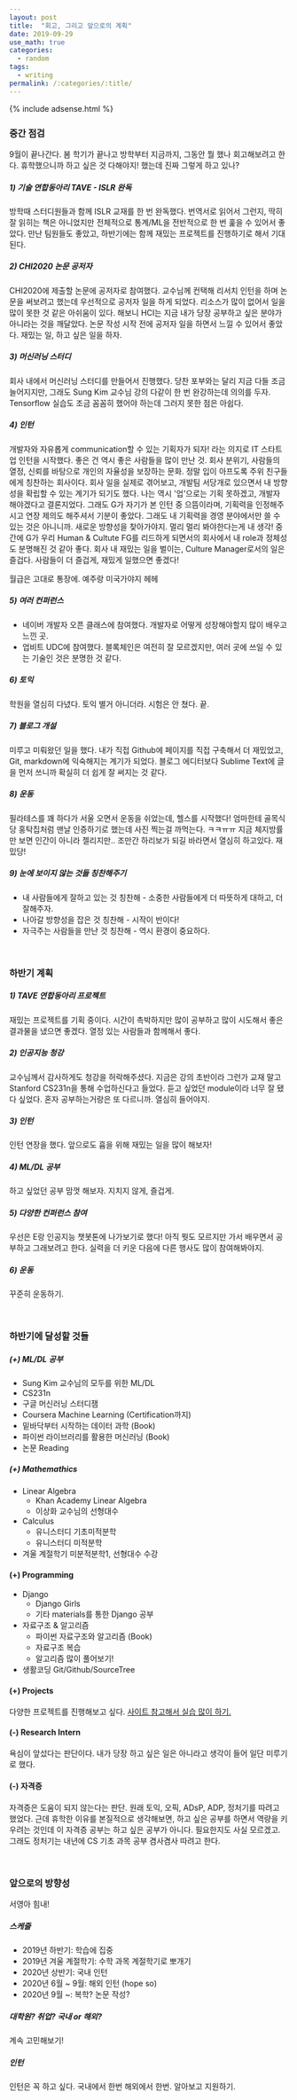 ```yaml
---
layout: post
title:  "회고, 그리고 앞으로의 계획"
date: 2019-09-29
use_math: true
categories:
  - random
tags:
  - writing
permalink: /:categories/:title/
---
```


{% include adsense.html %}

### 중간 점검
9월이 끝나간다. 봄 학기가 끝나고 방학부터 지금까지, 그동안 뭘 했나 회고해보려고 한다. 휴학했으니까 하고 싶은 것 다해야지! 했는데 진짜 그렇게 하고 있나?

##### 1) 기술 연합동아리 TAVE - ISLR 완독
방학때 스터디원들과 함께 ISLR 교재를 한 번 완독했다. 번역서로 읽어서 그런지, 딱히 잘 읽히는 책은 아니었지만 전체적으로 통계/ML을 전반적으로 한 번 훑을 수 있어서 좋았다. 만난 팀원들도 좋았고, 하반기에는 함께 재밌는 프로젝트를 진행하기로 해서 기대된다.

##### 2) CHI2020 논문 공저자
CHI2020에 제출할 논문에 공저자로 참여했다. 교수님께 컨택해 리서치 인턴을 하며 논문을 써보려고 했는데 우선적으로 공저자 일을 하게 되었다. 리소스가 많이 없어서 일을 많이 못한 것 같은 아쉬움이 있다. 해보니 HCI는 지금 내가 당장 공부하고 싶은 분야가 아니라는 것을 깨달았다. 논문 작성 시작 전에 공저자 일을 하면서 느낄 수 있어서 좋았다. 재밌는 일, 하고 싶은 일을 하자.

##### 3) 머신러닝 스터디
회사 내에서 머신러닝 스터디를 만들어서 진행했다. 당찬 포부와는 달리 지금 다들 조금 늘어지지만, 그래도 Sung Kim 교수님 강의 다같이 한 번 완강하는데 의의를 두자. Tensorflow 실습도 조금 꼼꼼히 했어야 하는데 그러지 못한 점은 아쉽다.

##### 4) 인턴
개발자와 자유롭게 communication할 수 있는 기획자가 되자! 라는 의지로 IT 스타트업 인턴을 시작했다. 좋은 건 역시 좋은 사람들을 많이 만난 것. 회사 분위기, 사람들의 열정, 신뢰를 바탕으로 개인의 자율성을 보장하는 문화. 정말 입이 아프도록 주위 친구들에게 칭찬하는 회사이다. 회사 일을 실제로 겪어보고, 개발팀 서당개로 있으면서 내 방향성을 확립할 수 있는 계기가 되기도 했다. 나는 역시 '업'으로는 기획 못하겠고, 개발자 해야겠다고 결론지었다. 그래도 G가 자기가 본 인턴 중 으뜸이라며, 기획력을 인정해주시고 연장 제의도 해주셔서 기분이 좋았다. 그래도 내 기획력을 경영 분야에서만 쓸 수 있는 것은 아니니까. 새로운 방향성을 찾아가야지. 멀리 멀리 봐야한다는게 내 생각! 중간에 G가 우리 Human & Cultute FG를 리드하게 되면서의 회사에서 내 role과 정체성도 분명해진 것 같아 좋다. 회사 내 재밌는 일을 벌이는, Culture Manager로서의 일은 즐겁다. 사람들이 더 즐겁게, 재밌게 일했으면 좋겠다!

월급은 고대로 통장에. 예주랑 미국가야지 헤헤

##### 5) 여러 컨퍼런스
* 네이버 개발자 오픈 클래스에 참여했다. 개발자로 어떻게 성장해야할지 많이 배우고 느낀 곳.
* 업비트 UDC에 참여했다. 블록체인은 여전히 잘 모르겠지만, 여러 곳에 쓰일 수 있는 기술인 것은 분명한 것 같다.

##### 6) 토익
학원을 열심히 다녔다. 토익 별거 아니더라. 시험은 안 쳤다. 끝.

##### 7) 블로그 개설
미루고 미뤄왔던 일을 했다. 내가 직접 Github에 페이지를 직접 구축해서 더 재밌었고, Git, markdown에 익숙해지는 계기가 되었다. 블로그 에디터보다 Sublime Text에 글을 먼저 쓰니까 확실히 더 쉽게 잘 써지는 것 같다.

##### 8) 운동
필라테스를 꽤 하다가 서울 오면서 운동을 쉬었는데, 헬스를 시작했다! 엄마한테 골목식당 홍탁집처럼 맨날 인증하기로 했는데 사진 찍는걸 까먹는다. ㅋㅋㅠㅠ 지금 체지방률만 보면 인간이 아니라 젤리지만.. 조만간 하리보가 되길 바라면서 열심히 하고있다. 재밌당!

##### 9) 눈에 보이지 않는 것들 칭찬해주기
* 내 사람들에게 잘하고 있는 것 칭찬해 - 소중한 사람들에게 더 따뜻하게 대하고, 더 잘해주자.
* 나아갈 방향성을 잡은 것 칭찬해 - 시작이 반이다!
* 자극주는 사람들을 만난 것 칭찬해 - 역시 환경이 중요하다.

<br/>

### 하반기 계획
##### 1) TAVE 연합동아리 프로젝트
재밌는 프로젝트를 기획 중이다. 시간이 촉박하지만 많이 공부하고 많이 시도해서 좋은 결과물을 냈으면 좋겠다. 열정 있는 사람들과 함께해서 좋다.

##### 2) 인공지능 청강
교수님께서 감사하게도 청강을 허락해주셨다. 지금은 강의 초반이라 그런가 교재 말고 Stanford CS231n을 통해 수업하신다고 들었다. 듣고 싶었던 module이라 너무 잘 됐다 싶었다. 혼자 공부하는거랑은 또 다르니까. 열심히 들어야지.

##### 3) 인턴
인턴 연장을 했다. 앞으로도 흄을 위해 재밌는 일을 많이 해보자!

##### 4) ML/DL 공부
하고 싶었던 공부 맘껏 해보자. 지치지 않게, 즐겁게.

##### 5) 다양한 컨퍼런스 참여
우선은 E랑 인공지능 챗봇톤에 나가보기로 했다! 아직 뭣도 모르지만 가서 배우면서 공부하고 그래보려고 한다. 실력을 더 키운 다음에 다른 행사도 많이 참여해봐야지.

##### 6) 운동
꾸준히 운동하기.

<br/>

### 하반기에 달성할 것들

##### (+) ML/DL 공부
* Sung Kim 교수님의 모두를 위한 ML/DL
* CS231n
* 구글 머신러닝 스터디잼
* Coursera Machine Learning (Certification까지)
* 밑바닥부터 시작하는 데이터 과학 (Book)
* 파이썬 라이브러리를 활용한 머신러닝 (Book)
* 논문 Reading

##### (+) Mathemathics
* Linear Algebra
    * Khan Academy Linear Algebra
    * 이상화 교수님의 선형대수
* Calculus
    * 유니스터디 기초미적분학
    * 유니스터디 미적분학
* 겨울 계절학기 미분적분학1, 선형대수 수강

#### (+) Programming
* Django
    * Django Girls
    * 기타 materials를 통한 Django 공부
* 자료구조 & 알고리즘
    * 파이썬 자료구조와 알고리즘 (Book)
    * 자료구조 복습
    * 알고리즘 많이 풀어보기!
* 생활코딩 Git/Github/SourceTree

#### (+) Projects
다양한 프로젝트를 진행해보고 싶다. [사이트 참고해서 실습 많이 하기.](https://bit.ly/2vFhcBi)

#### (-) Research Intern
욕심이 앞섰다는 판단이다. 내가 당장 하고 싶은 일은 아니라고 생각이 들어 일단 미루기로 했다.

#### (-) 자격증
자격증은 도움이 되지 않는다는 판단. 원래 토익, 오픽, ADsP, ADP, 정처기를 따려고 했었다. 근데 휴학한 이유를 본질적으로 생각해보면, 하고 싶은 공부를 하면서 역량을 키우려는 것인데 이 자격증 공부는 하고 싶은 공부가 아니다. 필요한지도 사실 모르겠고. 그래도 정처기는 내년에 CS 기초 과목 공부 겸사겸사 따려고 한다.

<br/>

### 앞으로의 방향성
서영아 힘내!

##### 스케줄
* 2019년 하반기: 학습에 집중
* 2019년 겨울 계절학기: 수학 과목 계절학기로 뽀개기
* 2020년 상반기: 국내 인턴
* 2020년 6월 ~ 9월: 해외 인턴 (hope so)
* 2020년 9월 ~: 복학? 논문 작성?

##### 대학원? 취업? 국내 or 해외?
계속 고민해보기!

##### 인턴
인턴은 꼭 하고 싶다. 국내에서 한번 해외에서 한번. 알아보고 지원하기.
